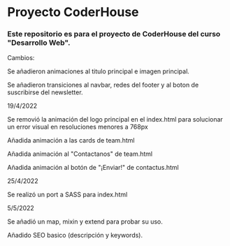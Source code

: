 # Proyecto CoderHouse

### Este repositorio es para el proyecto de CoderHouse del curso "Desarrollo Web".

Cambios:

Se añadieron animaciones al titulo principal e imagen principal.

Se añadieron transiciones al navbar, redes del footer y al boton de suscribirse del newsletter.

19/4/2022

Se removió la animación del logo principal en el index.html para solucionar un error visual en resoluciones menores a 768px

Añadida animación a las cards de team.html

Añadida animación al "Contactanos" de team.html

Añadida animación al botón de "¡Enviar!" de contactus.html

25/4/2022

Se realizó un port a SASS para index.html

5/5/2022

Se añadió un map, mixin y extend para probar su uso.

Añadido SEO basico (descripción y keywords).
